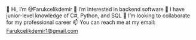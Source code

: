 👋 Hi, I’m @Farukcelikdemir
👀 I’m interested in backend software
🌱 I have junior-level knowledge of C#, Python, and SQL
💞️ I’m looking to collaborate for my professional career
📫 You can reach me at my email:  Farukcelikdemir1@gmail.com

